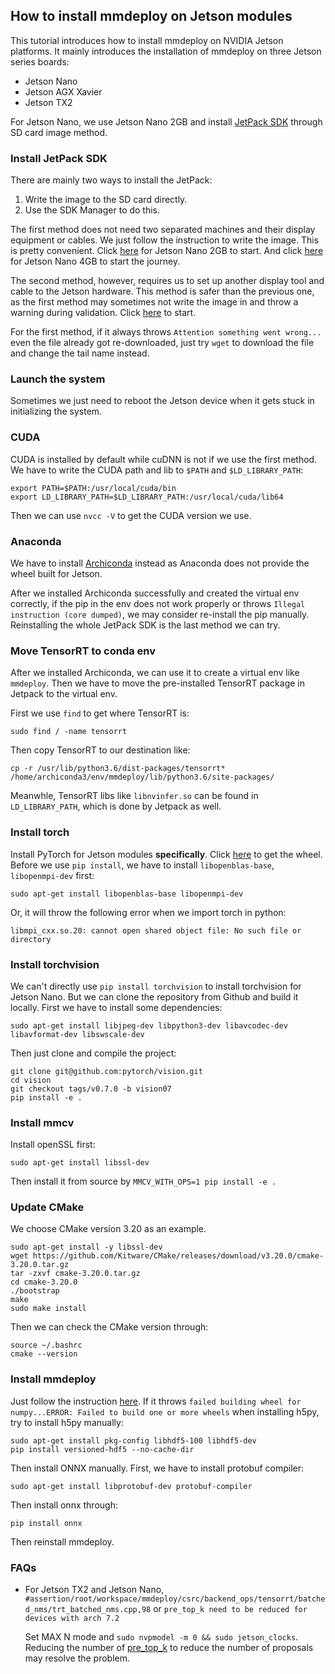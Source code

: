 ## How to install mmdeploy on Jetson modules

This tutorial introduces how to install mmdeploy on NVIDIA Jetson platforms. It mainly introduces the installation of mmdeploy on three Jetson series boards:
- Jetson Nano
- Jetson AGX Xavier
- Jetson TX2

For Jetson Nano, we use Jetson Nano 2GB and install [JetPack SDK](https://developer.nvidia.com/embedded/jetpack) through SD card image method.

### Install JetPack SDK

There are mainly two ways to install the JetPack:
1. Write the image to the SD card directly.
2. Use the SDK Manager to do this.

The first method does not need two separated machines and their display equipment or cables. We just follow the instruction to write the image. This is pretty convenient. Click [here](https://developer.nvidia.com/embedded/learn/get-started-jetson-nano-2gb-devkit#intro) for Jetson Nano 2GB to start. And click [here](https://developer.nvidia.com/embedded/learn/get-started-jetson-nano-devkit) for Jetson Nano 4GB to start the journey.

The second method, however, requires us to set up another display tool and cable to the Jetson hardware. This method is safer than the previous one, as the first method may sometimes not write the image in and throw a warning during validation. Click [here](https://docs.nvidia.com/sdk-manager/install-with-sdkm-jetson/index.html) to start.

For the first method, if it always throws `Attention something went wrong...` even the file already got re-downloaded, just try `wget` to download the file and change the tail name instead.

### Launch the system

Sometimes we just need to reboot the Jetson device when it gets stuck in initializing the system.

### CUDA

CUDA is installed by default while cuDNN is not if we use the first method. We have to write the CUDA path and lib to `$PATH` and `$LD_LIBRARY_PATH`:
```
export PATH=$PATH:/usr/local/cuda/bin
export LD_LIBRARY_PATH=$LD_LIBRARY_PATH:/usr/local/cuda/lib64
```
Then we can use `nvcc -V` to get the CUDA version we use.

### Anaconda

We have to install [Archiconda](https://github.com/Archiconda/build-tools/releases) instead as Anaconda does not provide the wheel built for Jetson.

After we installed Archiconda successfully and created the virtual env correctly, if the pip in the env does not work properly or throws `Illegal instruction (core dumped)`, we may consider re-install the pip manually. Reinstalling the whole JetPack SDK is the last method we can try.

### Move TensorRT to conda env

After we installed Archiconda, we can use it to create a virtual env like `mmdeploy`. Then we have to move the pre-installed TensorRT package in Jetpack to the virtual env.

First we use `find` to get where TensorRT is:
```
sudo find / -name tensorrt
```
Then copy TensorRT to our destination like:
```
cp -r /usr/lib/python3.6/dist-packages/tensorrt* /home/archiconda3/env/mmdeploy/lib/python3.6/site-packages/
```
Meanwhle, TensorRT libs like `libnvinfer.so` can be found in `LD_LIBRARY_PATH`, which is done by Jetpack as well.

### Install torch

Install PyTorch for Jetson modules **specifically**. Click [here](https://forums.developer.nvidia.com/t/pytorch-for-jetson-version-1-10-now-available/72048) to get the wheel. Before we use `pip install`, we have to install `libopenblas-base`, `libopenmpi-dev` first:
```
sudo apt-get install libopenblas-base libopenmpi-dev
```
Or, it will throw the following error when we import torch in python:
```
libmpi_cxx.so.20: cannot open shared object file: No such file or directory
```

### Install torchvision

We can't directly use `pip install torchvision` to install torchvision for Jetson Nano. But we can clone the repository from Github and build it locally. First we have to install some dependencies:
```
sudo apt-get install libjpeg-dev libpython3-dev libavcodec-dev libavformat-dev libswscale-dev
```
Then just clone and compile the project:
```
git clone git@github.com:pytorch/vision.git
cd vision
git checkout tags/v0.7.0 -b vision07
pip install -e .
```

### Install mmcv

Install openSSL first:
```
sudo apt-get install libssl-dev
```
Then install it from source by `MMCV_WITH_OPS=1 pip install -e .`

### Update CMake

We choose CMake version 3.20 as an example.
```
sudo apt-get install -y libssl-dev
wget https://github.com/Kitware/CMake/releases/download/v3.20.0/cmake-3.20.0.tar.gz
tar -zxvf cmake-3.20.0.tar.gz
cd cmake-3.20.0
./bootstrap
make
sudo make install
```
Then we can check the CMake version through:
```
source ~/.bashrc
cmake --version
```

### Install mmdeploy

Just follow the instruction [here](../build.md). If it throws `failed building wheel for numpy...ERROR: Failed to build one or more wheels` when installing h5py, try to install h5py manually:
```
sudo apt-get install pkg-config libhdf5-100 libhdf5-dev
pip install versioned-hdf5 --no-cache-dir
```

Then install ONNX manually. First, we have to install protobuf compiler:
```
sudo apt-get install libprotobuf-dev protobuf-compiler
```
Then install onnx through:
```
pip install onnx
```
Then reinstall mmdeploy.


### FAQs

- For Jetson TX2 and Jetson Nano, `#assertion/root/workspace/mmdeploy/csrc/backend_ops/tensorrt/batched_nms/trt_batched_nms.cpp,98` or `pre_top_k need to be reduced for devices with arch 7.2`

    Set MAX N mode and `sudo nvpmodel -m 0 && sudo jetson_clocks`.
    Reducing the number of [pre_top_k](https://github.com/open-mmlab/mmdeploy/blob/34879e638cc2db511e798a376b9a4b9932660fe1/configs/mmdet/_base_/base_static.py#L13) to reduce the number of proposals may resolve the problem.
